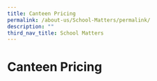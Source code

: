 ```yaml
---
title: Canteen Pricing
permalink: /about-us/School-Matters/permalink/
description: ""
third_nav_title: School Matters
---
```

# Canteen Pricing